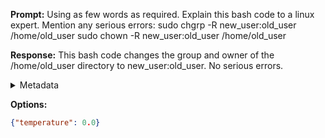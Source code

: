 **Prompt:**
Using as few words as required.
Explain this bash code to a linux expert. 
Mention any serious errors:
 sudo chgrp -R new_user:old_user /home/old_user
sudo chown -R new_user:old_user /home/old_user

**Response:**
This bash code changes the group and owner of the /home/old_user directory to new_user:old_user. No serious errors.

<details><summary>Metadata</summary>

- Duration: 1819 ms
- Datetime: 2023-12-18T13:11:07.258761
- Model: gpt-3.5-turbo-0613

</details>

**Options:**
```json
{"temperature": 0.0}
```

